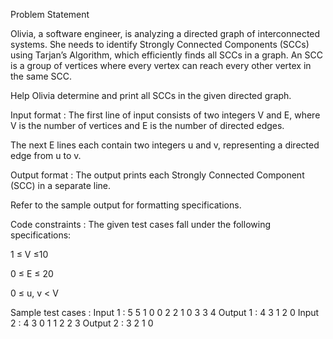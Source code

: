 Problem Statement



Olivia, a software engineer, is analyzing a directed graph of interconnected systems. She needs to identify Strongly Connected Components (SCCs) using Tarjan’s Algorithm, which efficiently finds all SCCs in a graph. An SCC is a group of vertices where every vertex can reach every other vertex in the same SCC. 



Help Olivia determine and print all SCCs in the given directed graph.

Input format :
The first line of input consists of two integers V and E, where V is the number of vertices and E is the number of directed edges.

The next E lines each contain two integers u and v, representing a directed edge from u to v.

Output format :
The output prints each Strongly Connected Component (SCC) in a separate line.



Refer to the sample output for formatting specifications.

Code constraints :
The given test cases fall under the following specifications:

1 ≤ V ≤10

0 ≤ E ≤ 20

0 ≤ u, v < V

Sample test cases :
Input 1 :
5 5
1 0
0 2
2 1
0 3
3 4
Output 1 :
4
3
1 2 0
Input 2 :
4 3
0 1
1 2
2 3
Output 2 :
3
2
1
0

